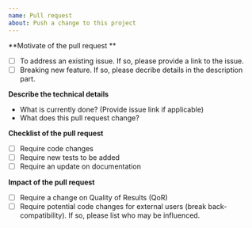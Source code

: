 ```yaml
---
name: Pull request
about: Push a change to this project
---
```


**Motivate of the pull request **
- [ ] To address an existing issue. If so, please provide a link to the issue.
- [ ] Breaking new feature. If so, please decribe details in the description part.

**Describe the technical details**
- What is currently done? (Provide issue link if applicable)
- What does this pull request change?

**Checklist of the pull request**
- [ ] Require code changes
- [ ] Require new tests to be added
- [ ] Require an update on documentation

**Impact of the pull request**
- [ ] Require a change on Quality of Results (QoR)
- [ ] Require potential code changes for external users (break back-compatibility). If so, please list who may be influenced.
